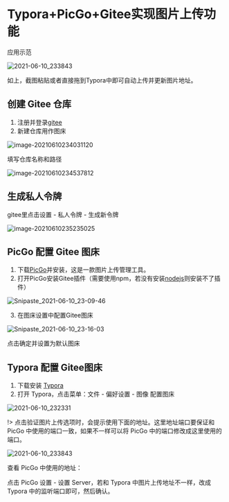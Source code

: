 # Typora+PicGo+Gitee实现图片上传功能

应用示范

![2021-06-10_233843](https://gitee.com/mounui/PicBed/raw/master/notebook/2021-06-10_233843.gif)

如上，截图粘贴或者直接拖到Typora中即可自动上传并更新图片地址。

## 创建 Gitee 仓库

1. 注册并登录[gitee](https://gitee.com/)
2. 新建仓库用作图床

![image-20210610234031120](https://gitee.com/mounui/PicBed/raw/master/notebook/image-20210610234031120.png)

填写仓库名称和路径

![image-20210610234537812](https://gitee.com/mounui/PicBed/raw/master/notebook/image-20210610234537812.png)

## 生成私人令牌

gitee里点击设置 - 私人令牌 - 生成新令牌

![image-20210610235235025](https://gitee.com/mounui/PicBed/raw/master/notebook/image-20210610235235025.png)

## PicGo 配置 Gitee 图床

1. 下载[PicGo](https://molunerfinn.com/PicGo/)并安装，这是一款图片上传管理工具。
2. 打开PicGo安装Gitee插件（需要使用npm，若没有安装[nodejs](https://nodejs.org/zh-cn/)则安装不了插件）

![Snipaste_2021-06-10_23-09-46](https://gitee.com/mounui/PicBed/raw/master/notebook/Snipaste_2021-06-10_23-09-46.png)

3. 在图床设置中配置Gitee图床

![Snipaste_2021-06-10_23-16-03](https://gitee.com/mounui/PicBed/raw/master/notebook/Snipaste_2021-06-10_23-16-03.png)

点击确定并设置为默认图床

## Typora 配置 Gitee图床

1. 下载安装 [Typora](https://www.typora.io/)
2. 打开 Typora，点击菜单：文件 - 偏好设置 - 图像 配置图床

![2021-06-10_232331](https://gitee.com/mounui/PicBed/raw/master/notebook/2021-06-10_232331.jpg)

!> 点击验证图片上传选项时，会提示使用下面的地址。这里地址端口要保证和 PicGo 中使用的端口一致，如果不一样可以将 PicGo 中的端口修改成这里使用的端口。

![2021-06-10_233843](https://gitee.com/mounui/PicBed/raw/master/notebook/2021-06-10_233843.png)

查看 PicGo 中使用的地址：

点击 PicGo 设置 - 设置 Server，若和 Typora 中图片上传地址不一样，改成 Typora 中的监听端口即可，然后确认。